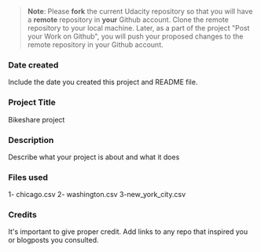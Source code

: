 >**Note**: Please **fork** the current Udacity repository so that you will have a **remote** repository in **your** Github account. Clone the remote repository to your local machine. Later, as a part of the project "Post your Work on Github", you will push your proposed changes to the remote repository in your Github account.

### Date created
Include the date you created this project and README file.

### Project Title
Bikeshare project 

### Description
Describe what your project is about and what it does

### Files used
1- chicago.csv
2- washington.csv
3-new_york_city.csv


### Credits
It's important to give proper credit. Add links to any repo that inspired you or blogposts you consulted.

